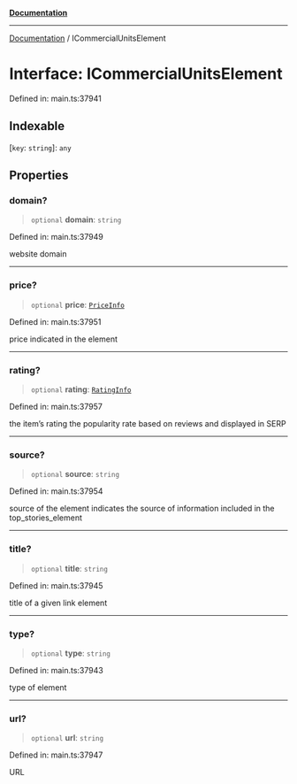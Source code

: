 [**Documentation**](../README.md)

***

[Documentation](../README.md) / ICommercialUnitsElement

# Interface: ICommercialUnitsElement

Defined in: main.ts:37941

## Indexable

\[`key`: `string`\]: `any`

## Properties

### domain?

> `optional` **domain**: `string`

Defined in: main.ts:37949

website domain

***

### price?

> `optional` **price**: [`PriceInfo`](../classes/PriceInfo.md)

Defined in: main.ts:37951

price indicated in the element

***

### rating?

> `optional` **rating**: [`RatingInfo`](../classes/RatingInfo.md)

Defined in: main.ts:37957

the item’s rating 
the popularity rate based on reviews and displayed in SERP

***

### source?

> `optional` **source**: `string`

Defined in: main.ts:37954

source of the element
indicates the source of information included in the top_stories_element

***

### title?

> `optional` **title**: `string`

Defined in: main.ts:37945

title of a given link element

***

### type?

> `optional` **type**: `string`

Defined in: main.ts:37943

type of element

***

### url?

> `optional` **url**: `string`

Defined in: main.ts:37947

URL
